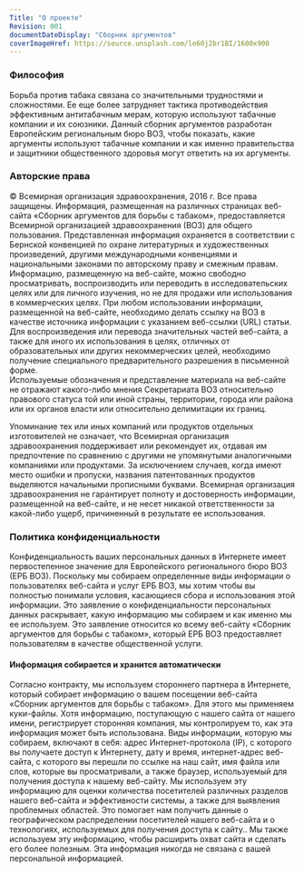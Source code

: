 ```yaml
---
Title: "О проекте"
Revision: 001
documentDateDisplay: "Сборник аргументов"
coverImageHref: https://source.unsplash.com/le60j2br1BI/1600x900
---
```



### Философия
Борьба против табака связана со значительными трудностями и сложностями. Ее еще более затрудняет тактика противодействия эффективным антитабачным мерам, которую используют табачные компании и их союзники. Данный сборник аргументов разработан Европейским региональным бюро ВОЗ, чтобы показать, какие аргументы используют табачные компании и как именно правительства и защитники общественного здоровья могут ответить на их аргументы.


### Авторские права
© Всемирная организация здравоохранения, 2016 г.
Все права защищены. Информация, размещенная на различных страницах веб-сайта «Сборник аргументов для борьбы с табаком», предоставляется Всемирной организацией здравоохранения (ВОЗ) для общего пользования. Представленная информация охраняется в соответствии с Бернской конвенцией по охране литературных и художественных произведений, другими международными конвенциями и национальными законами по авторскому праву и смежным правам.  
Информацию, размещенную на веб-сайте, можно свободно просматривать, воспроизводить или переводить в исследовательских целях или для личного изучения, но не для продажи или использования в коммерческих целях. При любом использовании информации, размещенной на веб-сайте, необходимо делать ссылку на ВОЗ в качестве источника информации с указанием веб-ссылки (URL) статьи. Для воспроизведения или перевода значительных частей веб-сайта, а также для иного их использования в целях, отличных от образовательных или других некоммерческих целей, необходимо получение специального предварительного разрешения в письменной форме.  
Используемые обозначения и представление материала на веб-сайте не отражают какого-либо мнения Секретариата ВОЗ относительно правового статуса той или иной страны, территории, города или района или их органов власти или относительно делимитации их границ.

Упоминание тех или иных компаний или продуктов отдельных изготовителей не означает, что Всемирная организация здравоохранения поддерживает или рекомендует их, отдавая им предпочтение по сравнению с другими не упомянутыми аналогичными компаниями или продуктами. За исключением случаев, когда имеют место ошибки и пропуски, названия патентованных продуктов выделяются начальными прописными буквами.
Всемирная организация здравоохранения не гарантирует полноту и достоверность информации, размещенной на веб-сайте, и не несет никакой ответственности за какой-либо ущерб, причиненный в результате ее использования.


### Политика конфиденциальности
Конфиденциальность ваших персональных данных в Интернете имеет первостепенное значение для Европейского регионального бюро ВОЗ (ЕРБ ВОЗ). Поскольку мы собираем определенные виды информации о пользователях веб-сайта и услуг ЕРБ ВОЗ, мы хотим чтобы вы полностью понимали условия, касающиеся сбора и использования этой информации. Это заявление о конфиденциальности персональных данных раскрывает, какую информацию мы собираем и как именно мы ее используем. Это заявление относится ко всему веб-сайту «Сборник аргументов для борьбы с табаком», который ЕРБ ВОЗ предоставляет пользователям в качестве общественной услуги.


#### Информация собирается и хранится автоматически
Согласно контракту, мы используем стороннего партнера в Интернете, который собирает информацию о вашем посещении веб-сайта «Сборник аргументов для борьбы с табаком». Для этого мы применяем куки-файлы. Хотя информацию, поступающую с нашего сайта от нашего имени, регистрирует сторонняя компания, мы контролируем то, как эта информация может быть использована. Виды информации, которую мы собираем, включают в себя: адрес Интернет-протокола (IP), с которого вы получаете доступ к Интернету, дату и время, интернет-адрес веб-сайта, с которого вы перешли по ссылке на наш сайт, имя файла или слов, которые вы просматривали, а также браузер, используемый для получения доступа к нашему веб-сайту. Мы используем эту информацию для оценки количества посетителей различных разделов нашего веб-сайта и эффективности системы, а также для выявления проблемных областей. Это помогает нам получить данные о географическом распределении посетителей нашего веб-сайта и о технологиях, используемых для получения доступа к сайту.. Мы также используем эту информацию, чтобы расширить охват сайта и сделать его более полезным. Эта информация никогда не связана с вашей персональной информацией.




